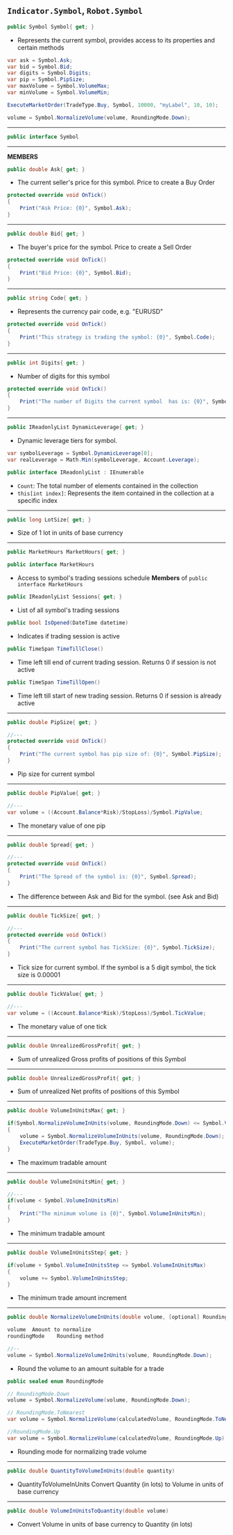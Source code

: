 ```Indicator.Symbol```, ```Robot.Symbol```
---
```cs
public Symbol Symbol{ get; }
```
* Represents the current symbol, provides access to its properties and certain methods
```cs
var ask = Symbol.Ask;
var bid = Symbol.Bid;
var digits = Symbol.Digits;
var pip = Symbol.PipSize;
var maxVolume = Symbol.VolumeMax;
var minVolume = Symbol.VolumeMin;

ExecuteMarketOrder(TradeType.Buy, Symbol, 10000, "myLabel", 10, 10);  

volume = Symbol.NormalizeVolume(volume, RoundingMode.Down);
```
---
```cs
public interface Symbol
```
---
**MEMBERS**
```cs
public double Ask{ get; }
```
* The current seller's price for this symbol. Price to create a Buy Order
```cs
protected override void OnTick()
{
    Print("Ask Price: {0}", Symbol.Ask);
}
```
---
```cs
public double Bid{ get; }
```
* The buyer's price for the symbol. Price to create a Sell Order
```cs
protected override void OnTick()
{
    Print("Bid Price: {0}", Symbol.Bid);
}
```
---
```cs
public string Code{ get; }
```
* Represents the currency pair code, e.g. "EURUSD"
```cs
protected override void OnTick()
{
    Print("This strategy is trading the symbol: {0}", Symbol.Code);
}
```
---
```cs
public int Digits{ get; }
```
* Number of digits for this symbol
```cs
protected override void OnTick()
{
    Print("The number of Digits the current symbol  has is: {0}", Symbol.Digits);
}
```
---
```cs
public IReadonlyList DynamicLeverage{ get; }
```
* Dynamic leverage tiers for symbol.
```cs
var symbolLeverage = Symbol.DynamicLeverage[0]; 
var realLeverage = Math.Min(symbolLeverage, Account.Leverage);
```
```cs
public interface IReadonlyList : IEnumerable
```
* ```Count```: The total number of elements contained in the collection
* ```this[int index]```: Represents the item contained in the collection at a specific index
---
```cs
public long LotSize{ get; }
```
* Size of 1 lot in units of base currency
---
```cs
public MarketHours MarketHours{ get; }

public interface MarketHours
```
* Access to symbol's trading sessions schedule
**Members** of ```public interface MarketHours```
```cs
public IReadonlyList Sessions{ get; }	
```
* List of all symbol's trading sessions
```cs
public bool IsOpened(DateTime datetime)
```
* Indicates if trading session is active
```cs
public TimeSpan TimeTillClose()
```
* Time left till end of current trading session. Returns 0 if session is not active
```cs
public TimeSpan TimeTillOpen()
```
* Time left till start of new trading session. Returns 0 if session is already active
---
```cs
public double PipSize{ get; }

//---
protected override void OnTick()
{
    Print("The current symbol has pip size of: {0}", Symbol.PipSize);
}
```
* Pip size for current symbol
---
```cs
public double PipValue{ get; }

//---
var volume = ((Account.Balance*Risk)/StopLoss)/Symbol.PipValue;
```
* The monetary value of one pip
---
```cs
public double Spread{ get; }

//---
protected override void OnTick()
{
    Print("The Spread of the symbol is: {0}", Symbol.Spread);
}
```
* The difference between Ask and Bid for the symbol.
(see Ask and Bid)
---
```cs
public double TickSize{ get; }

//---
protected override void OnTick()
{
    Print("The current symbol has TickSize: {0}", Symbol.TickSize);
}
```
* Tick size for current symbol. If the symbol is a 5 digit symbol, the tick size is 0.00001
---
```cs
public double TickValue{ get; }

//---
var volume = ((Account.Balance*Risk)/StopLoss)/Symbol.TickValue;
```
* The monetary value of one tick
---
```cs
public double UnrealizedGrossProfit{ get; }
```
* Sum of unrealized Gross profits of positions of this Symbol
---
```cs
public double UnrealizedGrossProfit{ get; }
```
* Sum of unrealized Net profits of positions of this Symbol
---
```cs
public double VolumeInUnitsMax{ get; }

if(Symbol.NormalizeVolumeInUnits(volume, RoundingMode.Down) <= Symbol.VolumeInUnitsMax)
{
    volume = Symbol.NormalizeVolumeInUnits(volume, RoundingMode.Down);
    ExecuteMarketOrder(TradeType.Buy, Symbol, volume);
}
```
* The maximum tradable amount
---
```cs
public double VolumeInUnitsMin{ get; }

//---
if(volume < Symbol.VolumeInUnitsMin)
{
    Print("The minimum volume is {0}", Symbol.VolumeInUnitsMin);
}
```
* The minimum tradable amount
---
```cs
public double VolumeInUnitsStep{ get; }

if(volume + Symbol.VolumeInUnitsStep <= Symbol.VolumeInUnitsMax)
{
    volume += Symbol.VolumeInUnitsStep;
}
```
* The minimum trade amount increment
---
```cs
public double NormalizeVolumeInUnits(double volume, [optional] RoundingMode roundingMode)

volume	Amount to normalize
roundingMode	Rounding method

//--
volume = Symbol.NormalizeVolumeInUnits(volume, RoundingMode.Down);
```
* Round the volume to an amount suitable for a trade
```cs
public sealed enum RoundingMode

// RoundingMode.Down
volume = Symbol.NormalizeVolume(volume, RoundingMode.Down);

// RoundingMode.ToNearest
var volume = Symbol.NormalizeVolume(calculatedVolume, RoundingMode.ToNearest);

//RoundingMode.Up
var volume = Symbol.NormalizeVolume(calculatedVolume, RoundingMode.Up);
```
* Rounding mode for normalizing trade volume
---
```cs
public double QuantityToVolumeInUnits(double quantity)
```
* QuantityToVolumeInUnits	Convert Quantity (in lots) to Volume in units of base currency
---
```cs
public double VolumeInUnitsToQuantity(double volume)
```
* Convert Volume in units of base currency to Quantity (in lots)

